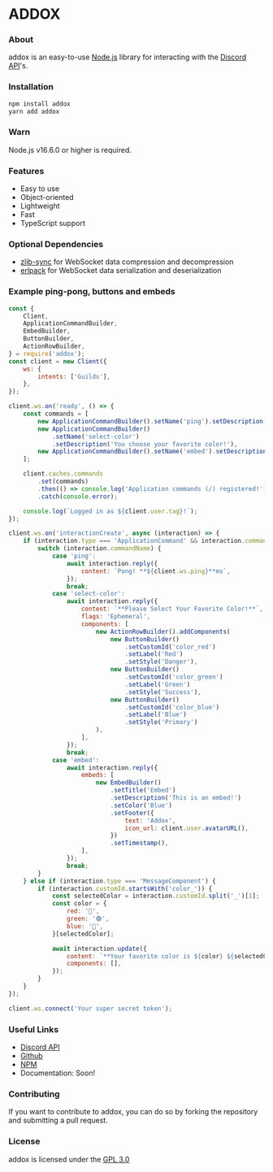 # ADDOX

### About

addox is an easy-to-use [Node.js](https://nodejs.org/) library for interacting with the [Discord API](https://discord.com/developers/docs/)'s.

### Installation

```bash
npm install addox
yarn add addox
```

### Warn

Node.js v16.6.0 or higher is required.

### Features

-   Easy to use
-   Object-oriented
-   Lightweight
-   Fast
-   TypeScript support

### Optional Dependencies

-   [zlib-sync](https://www.npmjs.com/package/zlib-sync) for WebSocket data compression and decompression
-   [erlpack](https://www.npmjs.com/package/erlpack) for WebSocket data serialization and deserialization

### Example ping-pong, buttons and embeds

```js
const {
    Client,
    ApplicationCommandBuilder,
    EmbedBuilder,
    ButtonBuilder,
    ActionRowBuilder,
} = require('addox');
const client = new Client({
    ws: {
        intents: ['Guilds'],
    },
});

client.ws.on('ready', () => {
    const commands = [
        new ApplicationCommandBuilder().setName('ping').setDescription('Replies with pong!'),
        new ApplicationCommandBuilder()
            .setName('select-color')
            .setDescription('You choose your favorite color!'),
        new ApplicationCommandBuilder().setName('embed').setDescription('Replies with embed!'),
    ];

    client.caches.commands
        .set(commands)
        .then(() => console.log('Application commands (/) registered!'))
        .catch(console.error);

    console.log(`Logged in as ${client.user.tag}!`);
});

client.ws.on('interactionCreate', async (interaction) => {
    if (interaction.type === 'ApplicationCommand' && interaction.commandType === 'ChatInput') {
        switch (interaction.commandName) {
            case 'ping':
                await interaction.reply({
                    content: `Pong! **${client.ws.ping}**ms`,
                });
                break;
            case 'select-color':
                await interaction.reply({
                    content: `**Please Select Your Favorite Color!**`,
                    flags: 'Ephemeral',
                    components: [
                        new ActionRowBuilder().addComponents(
                            new ButtonBuilder()
                                .setCustomId('color_red')
                                .setLabel('Red')
                                .setStyle('Danger'),
                            new ButtonBuilder()
                                .setCustomId('color_green')
                                .setLabel('Green')
                                .setStyle('Success'),
                            new ButtonBuilder()
                                .setCustomId('color_blue')
                                .setLabel('Blue')
                                .setStyle('Primary')
                        ),
                    ],
                });
                break;
            case 'embed':
                await interaction.reply({
                    embeds: [
                        new EmbedBuilder()
                            .setTitle('Embed')
                            .setDescription('This is an embed!')
                            .setColor('Blue')
                            .setFooter({
                                text: 'Addox',
                                icon_url: client.user.avatarURL(),
                            })
                            .setTimestamp(),
                    ],
                });
                break;
        }
    } else if (interaction.type === 'MessageComponent') {
        if (interaction.customId.startsWith('color_')) {
            const selectedColor = interaction.customId.split('_')[1];
            const color = {
                red: '🔴',
                green: '🟢',
                blue: '🔵',
            }[selectedColor];

            await interaction.update({
                content: `**Your favorite color is ${color} ${selectedColor}!**`,
                components: [],
            });
        }
    }
});

client.ws.connect('Your super secret token');
```

### Useful Links

-   [Discord API](https://discord.com/developers/docs/)
-   [Github](https://github.com/deliever42/addox)
-   [NPM](https://www.npmjs.com/package/addox)
-   Documentation: Soon!

### Contributing

If you want to contribute to addox, you can do so by forking the repository and submitting a pull request.

### License

addox is licensed under the [GPL 3.0](https://en.wikipedia.org/wiki/GNU_General_Public_License#Version_3)
